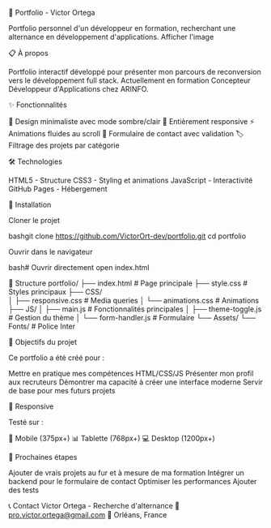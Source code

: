 💼 Portfolio - Victor Ortega

Portfolio personnel d'un développeur en formation, recherchant une alternance en développement d'applications.
Afficher l'image

📋 À propos

Portfolio interactif développé pour présenter mon parcours de reconversion vers le développement full stack. Actuellement en formation Concepteur Développeur d'Applications chez ARINFO.

✨ Fonctionnalités

🎨 Design minimaliste avec mode sombre/clair
📱 Entièrement responsive
⚡ Animations fluides au scroll
📧 Formulaire de contact avec validation
🏷️ Filtrage des projets par catégorie

🛠️ Technologies

HTML5 - Structure
CSS3 - Styling et animations
JavaScript - Interactivité
GitHub Pages - Hébergement

🚀 Installation

Cloner le projet

bashgit clone https://github.com/VictorOrt-dev/portfolio.git
cd portfolio

Ouvrir dans le navigateur

bash# Ouvrir directement
open index.html

📁 Structure
portfolio/
├── index.html          # Page principale
├── style.css           # Styles principaux
├── CSS/               
│   ├── responsive.css  # Media queries
│   └── animations.css  # Animations
├── JS/
│   ├── main.js         # Fonctionnalités principales
│   ├── theme-toggle.js # Gestion du thème
│   └── form-handler.js # Formulaire
└── Assets/
    └── Fonts/          # Police Inter

    
🎯 Objectifs du projet

Ce portfolio a été créé pour :

Mettre en pratique mes compétences HTML/CSS/JS
Présenter mon profil aux recruteurs
Démontrer ma capacité à créer une interface moderne
Servir de base pour mes futurs projets

📱 Responsive

Testé sur :

📱 Mobile (375px+)
📊 Tablette (768px+)
💻 Desktop (1200px+)

🔮 Prochaines étapes

Ajouter de vrais projets au fur et à mesure de ma formation
Intégrer un backend pour le formulaire de contact
Optimiser les performances
Ajouter des tests

📞 Contact
Victor Ortega - Recherche d'alternance
📧 pro.victor.ortega@gmail.com
📍 Orléans, France
